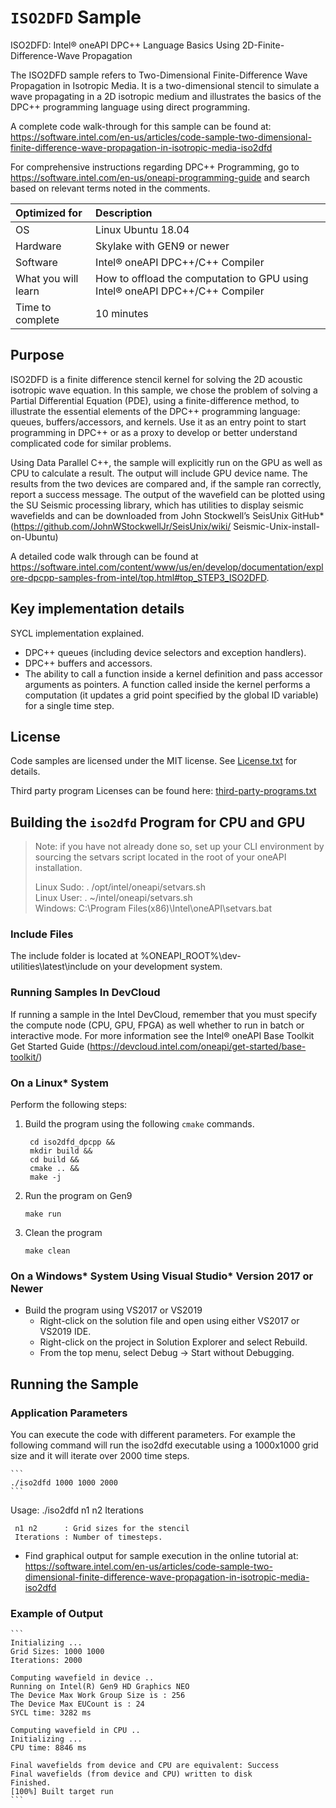 # `ISO2DFD` Sample

ISO2DFD: Intel® oneAPI DPC++ Language Basics Using 
2D-Finite-Difference-Wave Propagation

The ISO2DFD sample refers to Two-Dimensional Finite-Difference Wave Propagation in Isotropic Media.  It is a two-dimensional stencil to simulate a wave propagating in a 2D isotropic medium and illustrates the basics of the DPC++ programming language using direct programming.

A complete code walk-through for this sample can be found at:
https://software.intel.com/en-us/articles/code-sample-two-dimensional-finite-difference-wave-propagation-in-isotropic-media-iso2dfd

For comprehensive instructions regarding DPC++ Programming, go to
https://software.intel.com/en-us/oneapi-programming-guide
and search based on relevant terms noted in the comments.

  
| Optimized for                     | Description
|:---                               |:---
| OS                                | Linux Ubuntu 18.04
| Hardware                          | Skylake with GEN9 or newer
| Software                          | Intel&reg; oneAPI DPC++/C++ Compiler
| What you will learn               | How to offload the computation to GPU using Intel® oneAPI DPC++/C++ Compiler
| Time to complete                  | 10 minutes


## Purpose

ISO2DFD is a finite difference stencil kernel for solving the 2D acoustic isotropic wave equation.  In 
this sample, we chose the problem of solving a Partial Differential Equation (PDE), using a 
finite-difference method, to illustrate the essential elements of the DPC++ programming language: 
queues, buffers/accessors, and kernels. Use it as an entry point to start programming in DPC++ or as a 
proxy to develop or better understand complicated code for similar problems. 

Using Data Parallel C++, the sample will explicitly run on the GPU as well as CPU to calculate a 
result. The output will include GPU device name. The results from the two devices are compared and, if 
the sample ran correctly, report a success message. The output of the wavefield can be plotted using 
the SU Seismic processing library, which  has utilities to display seismic wavefields and can be 
downloaded from John Stockwell’s SeisUnix GitHub* (https://github.com/JohnWStockwellJr/SeisUnix/wiki/
Seismic-Unix-install-on-Ubuntu)

A detailed code walk through can be found at https://software.intel.com/content/www/us/en/develop/documentation/explore-dpcpp-samples-from-intel/top.html#top_STEP3_ISO2DFD. 

## Key implementation details

SYCL implementation explained.  

* DPC++ queues (including device selectors and exception handlers).
* DPC++ buffers and accessors.  
* The ability to call a function inside a kernel definition and pass accessor arguments as pointers. A 
function called inside the kernel performs a computation (it updates a grid point specified by the 
global ID variable) for a single time step.  


## License

Code samples are licensed under the MIT license. See
[License.txt](https://github.com/oneapi-src/oneAPI-samples/blob/master/License.txt) for details.

Third party program Licenses can be found here: [third-party-programs.txt](https://github.com/oneapi-src/oneAPI-samples/blob/master/third-party-programs.txt)

##  Building the `iso2dfd` Program for CPU and GPU

> Note: if you have not already done so, set up your CLI 
> environment by sourcing  the setvars script located in 
> the root of your oneAPI installation. 
>
> Linux Sudo: . /opt/intel/oneapi/setvars.sh  
> Linux User: . ~/intel/oneapi/setvars.sh  
> Windows: C:\Program Files(x86)\Intel\oneAPI\setvars.bat

### Include Files 

The include folder is located at %ONEAPI_ROOT%\dev-utilities\latest\include on your development system.

### Running Samples In DevCloud

If running a sample in the Intel DevCloud, remember that you must specify the compute node (CPU, GPU, 
FPGA) as well whether to run in batch or interactive mode. For more information see the Intel® oneAPI 
Base Toolkit Get Started Guide (https://devcloud.intel.com/oneapi/get-started/base-toolkit/)

### On a Linux* System
Perform the following steps:
1. Build the program using the following `cmake` commands. 

   ```    
    cd iso2dfd_dpcpp &&  
    mkdir build &&  
    cd build &&  
    cmake .. &&  
    make -j 
    ```

2. Run the program on Gen9 

    ```
    make run  
    ```

3. Clean the program  
  
    ```
    make clean  
    ```

### On a Windows* System Using Visual Studio* Version 2017 or Newer
- Build the program using VS2017 or VS2019
    - Right-click on the solution file and open using either VS2017 or VS2019 IDE.
    - Right-click on the project in Solution Explorer and select Rebuild.
    - From the top menu, select Debug -> Start without Debugging.

## Running the Sample
### Application Parameters 

You can  execute the code with different parameters. For example the following command will run the iso2dfd executable using a 1000x1000 grid size and it will iterate over 2000 time steps.

    ```
    ./iso2dfd 1000 1000 2000
    ```	
 	
   Usage: ./iso2dfd n1 n2 Iterations

	 n1 n2      : Grid sizes for the stencil
	 Iterations : Number of timesteps.

   * Find graphical output for sample execution in the online tutorial at:
     https://software.intel.com/en-us/articles/code-sample-two-dimensional-finite-difference-wave-propagation-in-isotropic-media-iso2dfd

### Example of Output 

    ```
    Initializing ... 
    Grid Sizes: 1000 1000
    Iterations: 2000

    Computing wavefield in device ..
    Running on Intel(R) Gen9 HD Graphics NEO
    The Device Max Work Group Size is : 256
    The Device Max EUCount is : 24
    SYCL time: 3282 ms

    Computing wavefield in CPU ..
    Initializing ... 
    CPU time: 8846 ms

    Final wavefields from device and CPU are equivalent: Success
    Final wavefields (from device and CPU) written to disk
    Finished.  
    [100%] Built target run
    ```
